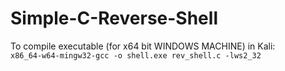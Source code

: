 # Simple-C-Reverse-Shell

To compile executable (for x64 bit WINDOWS MACHINE) in Kali:<br>
`x86_64-w64-mingw32-gcc -o shell.exe rev_shell.c -lws2_32`

